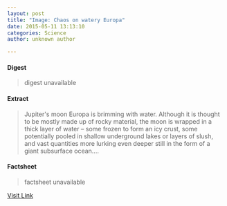 ```yaml
---
layout: post
title: "Image: Chaos on watery Europa"
date: 2015-05-11 13:13:10
categories: Science
author: unknown author

---
```



#### Digest
>digest unavailable

#### Extract
>Jupiter's moon Europa is brimming with water. Although it is thought to be mostly made up of rocky material, the moon is wrapped in a thick layer of water – some frozen to form an icy crust, some potentially pooled in shallow underground lakes or layers of slush, and vast quantities more lurking even deeper still in the form of a giant subsurface ocean....

#### Factsheet
>factsheet unavailable

[Visit Link](http://phys.org/news350554382.html)


